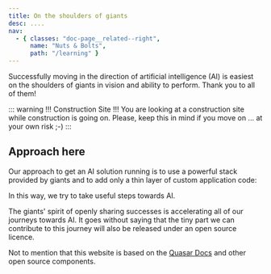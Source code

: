 ```yaml
---
title: On the shoulders of giants
desc: ....
nav:
  - { classes: "doc-page__related--right",
      name: "Nuts & Bolts",
      path: "/learning" }
---
```


Successfully moving in the direction of artificial intelligence (AI) is easiest
on the shoulders of giants in vision and ability to perform. Thank you to all of them!

::: warning !!! Construction Site !!!
You are looking at a construction site while construction is going on. Please, keep this in mind if you move on ... at your own risk ;-)
:::


## Approach here

Our approach to get an AI solution running is to use a powerful stack provided by giants and
to add only a thin layer of custom application code:


<div><object type="image/svg+xml" data="/approach.svg" width="100%"/></div>

In this way, we try to take useful steps towards AI.

The giants' spirit of openly sharing successes is accelerating all of our journeys towards AI. It goes without saying that the tiny part we can contribute to this journey will also be released under an open source licence.

Not to mention that this website is based on the [Quasar Docs](https://quasar.dev/docs) and other open source components.




